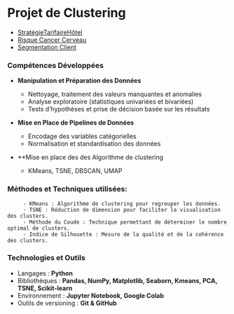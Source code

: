 # Projet de Clustering
- [StratégieTarifaireHôtel](https://github.com/Soilah98/Clustering/Pricing_hotellerie)
- [Risque Cancer Cerveau](https://github.com/Soilah98/Clustering/cervical+cancer+behavior+risk)
- [Segmentation Client](https://github.com/Soilah98/Clustering/segmentation_client)

### Compétences Développées
 - **Manipulation et Préparation des Données**
    - Nettoyage, traitement des valeurs manquantes et anomalies
    - Analyse exploratoire (statistiques univariées et bivariées)
    - Tests d’hypothèses et prise de décision basée sur les résultats
  - **Mise en Place de Pipelines de Données**
    - Encodage des variables catégorielles
    - Normalisation et standardisation des données
      
  - **Mise en place des des Algorithme de clustering
    - KMeans, TSNE, DBSCAN, UMAP
### **Méthodes et Techniques utilisées**:
         - KMeans : Algorithme de clustering pour regrouper les données.  
         - TSNE : Réduction de dimension pour faciliter la visualisation des clusters.  
         - Méthode du Coude : Technique permettant de déterminer le nombre optimal de clusters.  
         - Indice de Silhouette : Mesure de la qualité et de la cohérence des clusters.
   ### Technologies et Outils
- Langages : **Python**
- Bibliothèques : **Pandas, NumPy, Matplotlib, Seaborn, Kmeans, PCA, TSNE, Scikit-learn**
- Environnement : **Jupyter Notebook, Google Colab**
- Outils de versioning : **Git & GitHub**
